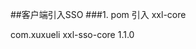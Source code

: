 ##客户端引入SSO
###1. pom
引入 xxl-core
<div>
<dependency>
<groupId>com.xuxueli</groupId>
<artifactId>xxl-sso-core</artifactId>
<version>1.1.0</version>
</dependency>
</div>
